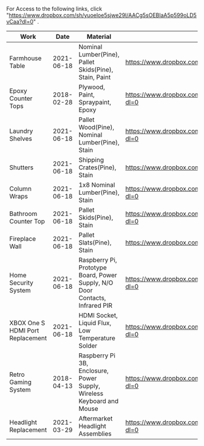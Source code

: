 For Access to the following links, click "https://www.dropbox.com/sh/yuoeloe5sjwe29l/AACg5sOEBlaA5p599oLD5vCaa?dl=0" .

Work | Date | Material | Link
---------|---------|---------|---------
Farmhouse Table | 2021-06-18 | Nominal Lumber(Pine), Pallet Skids(Pine), Stain, Paint | https://www.dropbox.com/sh/iygc3j2wiboa14x/AABk0GZO1gjf8knzSz6jq_MLa?dl=0
Epoxy Counter Tops | 2018-02-28 | Plywood, Paint, Spraypaint, Epoxy | https://www.dropbox.com/sh/tkyqkjmq2h5nj3e/AAA4bWD3RdFjNXXX-ScKQohza?dl=0
Laundry Shelves | 2021-06-18 | Pallet Wood(Pine), Nominal Lumber(Pine), Stain | https://www.dropbox.com/sh/4a969x356gqjui2/AADAb9JEFayJHmKjZWXMJu5Qa?dl=0
Shutters | 2021-06-18 | Shipping Crates(Pine), Stain | https://www.dropbox.com/sh/t4xyddnp8vyjkdc/AAC2Ar1DLyidwLhcfGAgrY3Za?dl=0
Column Wraps | 2021-06-18 | 1x8 Nominal Lumber(Pine), Stain | https://www.dropbox.com/sh/mo0wmigmcr7tc88/AAAnwlkHY2GeKJgTgMIYwWDCa?dl=0
Bathroom Counter Top | 2021-06-18 | Pallet Skids(Pine), Stain | https://www.dropbox.com/sh/rf9q4she7q4xz5g/AACGRsQkIik7Dy-4D17p5H41a?dl=0
Fireplace Wall | 2021-06-18 | Pallet Slats(Pine), Stain | https://www.dropbox.com/sh/wesaxixpi2bf2pr/AADGp5lZNuyxqJskqhXvO8X-a?dl=0
Home Security System | 2021-06-18 | Raspberry Pi, Prototype Board, Power Supply, N/O Door Contacts, Infrared PIR | https://www.dropbox.com/sh/4n87ooi7g5894m2/AAB3sTWtiD6VUk6LDksOPVdca?dl=0
XBOX One S HDMI Port Replacement | 2021-06-18 | HDMI Socket, Liquid Flux, Low Temperature Solder | https://www.dropbox.com/sh/0uey4dke5j4crfk/AABnhF_aDP4DhqKHXV-MYUzca?dl=0
Retro Gaming System | 2018-04-13 | Raspberry Pi 3B, Enclosure, Power Supply, Wireless Keyboard and Mouse | https://www.dropbox.com/sh/ott73wdyzddyzfz/AACsPKkPAk71YlROLHZ-RY95a?dl=0
Headlight Replacement | 2021-03-29 | Aftermarket Headlight Assemblies | https://www.dropbox.com/sh/x13vxsc0z1yloph/AAB15THA7OaH1V21qoQY7Z5aa?dl=0
